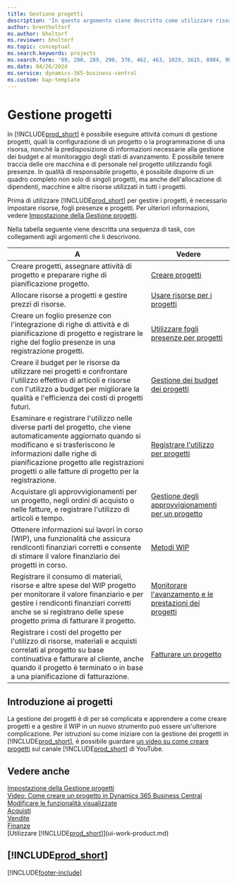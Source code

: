 ```yaml
---
title: Gestione progetti
description: 'In questo argomento viene descritto come utilizzare risorse, fogli presenze e progetti per gestire budget.'
author: brentholtorf
ms.author: bholtorf
ms.reviewer: bholtorf
ms.topic: conceptual
ms.search.keywords: projects
ms.search.form: '89, 200, 289, 290, 376, 462, 463, 1029, 1615, 8904, 9014, 9015'
ms.date: 04/26/2024
ms.service: dynamics-365-business-central
ms.custom: bap-template
---
```

# Gestione progetti

In [!INCLUDE[prod_short](includes/prod_short.md)] è possibile eseguire attività comuni di gestione progetti, quali la configurazione di un progetto o la programmazione di una risorsa, nonché la predisposizione di informazioni necessarie alla gestione dei budget e al monitoraggio degli stati di avanzamento. È possibile tenere traccia delle ore macchina e di personale nel progetto utilizzando fogli presenze. In qualità di responsabile progetto, è possibile disporre di un quadro completo non solo di singoli progetti, ma anche dell'allocazione di dipendenti, macchine e altre risorse utilizzati in tutti i progetti.

Prima di utilizzare [!INCLUDE[prod_short](includes/prod_short.md)] per gestire i progetti, è necessario impostare risorse, fogli presenze e progetti. Per ulteriori informazioni, vedere [Impostazione della Gestione progetti](projects-setup-projects.md).  

Nella tabella seguente viene descritta una sequenza di task, con collegamenti agli argomenti che li descrivono.

| A | Vedere |
| --- | --- |
| Creare progetti, assegnare attività di progetto e preparare righe di pianificazione progetto. |[Creare progetti](projects-how-create-jobs.md) |
| Allocare risorse a progetti e gestire prezzi di risorse. |[Usare risorse per i progetti](projects-how-use-resources.md) |
| Creare un foglio presenze con l'integrazione di righe di attività e di pianificazione di progetto e registrare le righe del foglio presenze in una registrazione progetti. |[Utilizzare fogli presenze per progetti](projects-how-use-time-sheets.md) |
| Creare il budget per le risorse da utilizzare nei progetti e confrontare l'utilizzo effettivo di articoli e risorse con l'utilizzo a budget per migliorare la qualità e l'efficienza dei costi di progetti futuri. |[Gestione dei budget dei progetti](projects-how-manage-budgets.md) |
| Esaminare e registrare l'utilizzo nelle diverse parti del progetto, che viene automaticamente aggiornato quando si modificano e si trasferiscono le informazioni dalle righe di pianificazione progetto alle registrazioni progetti o alle fatture di progetto per la registrazione. |[Registrare l'utilizzo per progetti](projects-how-record-job-usage.md) |
| Acquistare gli approvvigionamenti per un progetto, negli ordini di acquisto o nelle fatture, e registrare l'utilizzo di articoli e tempo. |[Gestione degli approvvigionamenti per un progetto](projects-how-manage-project-supplies.md) |
| Ottenere informazioni sui lavori in corso (WIP), una funzionalità che assicura rendiconti finanziari corretti e consente di stimare il valore finanziario dei progetti in corso. |[Metodi WIP](projects-understanding-wip.md) |
| Registrare il consumo di materiali, risorse e altre spese del WIP progetto per monitorare il valore finanziario e per gestire i rendiconti finanziari corretti anche se si registrano delle spese progetto prima di fatturare il progetto. |[Monitorare l'avanzamento e le prestazioni dei progetti](projects-how-monitor-progress-performance.md) |
| Registrare i costi del progetto per l'utilizzo di risorse, materiali e acquisti correlati al progetto su base continuativa e fatturare al cliente, anche quando il progetto è terminato o in base a una pianificazione di fatturazione. |[Fatturare un progetto](projects-how-invoice-jobs.md) |

## Introduzione ai progetti

La gestione dei progetti è di per sé complicata e apprendere a come creare progetti e a gestire il WIP in un nuovo strumento può essere un'ulteriore complicazione. Per istruzioni su come iniziare con la gestione dei progetti in [!INCLUDE[prod_short](includes/prod_short.md)], è possibile guardare [un video su come creare progetti](https://www.youtube.com/watch?v=VqaPWr7BWmw) sul canale [!INCLUDE[prod_short](includes/prod_short.md)] di YouTube.  

## Vedere anche

[Impostazione della Gestione progetti](projects-setup-projects.md)  
[Video: Come creare un progetto in Dynamics 365 Business Central](https://www.youtube.com/watch?v=VqaPWr7BWmw)  
[Modificare le funzionalità visualizzate](ui-experiences.md)  
[Acquisti](purchasing-manage-purchasing.md)  
[Vendite](sales-manage-sales.md)  
[Finanze](finance.md)  
[Utilizzare [!INCLUDE[prod_short](includes/prod_short.md)]](ui-work-product.md)  

## [!INCLUDE[prod_short](includes/free_trial_md.md)]  

[!INCLUDE[footer-include](includes/footer-banner.md)]